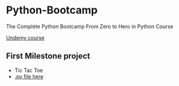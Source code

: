 # Python-Bootcamp
The Complete Python Bootcamp From Zero to Hero in Python Course

[Undemy course](https://www.udemy.com/course/complete-python-bootcamp/?kw=The+Complete+Python+Bootcamp+From+Zero+to+Hero+in+Python&src=sac)


## First Milestone project
- Tic Tac Toe
- [.py file here](https://github.com/OndrejZapletal99/Python-Bootcamp/blob/main/tic_tac_toe.py)